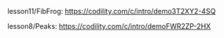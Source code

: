lesson11/FibFrog: https://codility.com/c/intro/demo3T2XY2-4SQ 

lesson8/Peaks: https://codility.com/c/intro/demoFWR2ZP-2HX
